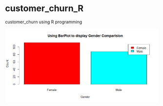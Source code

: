 # customer_churn_R
customer_churn using R programming


![gender](https://github.com/Abrar-04/customer_churn_R/blob/main/images/Gender.png)
